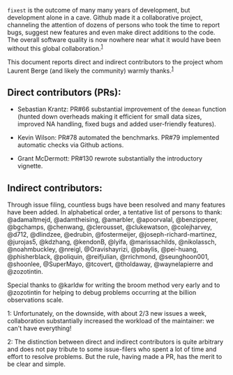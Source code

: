 `fixest` is the outcome of many many years of development, but development alone in a cave. 
Github made it a collaborative project, channeling the attention of dozens of persons who took the time to report bugs, suggest new features and even make direct additions to the code.
The overall software quality is now nowhere near what it would have been without this global collaboration.<sup>[1](#fnt1)</sup>

This document reports direct and indirect contributors to the project whom Laurent Berge (and likely the community) warmly thanks.<sup>[1](#fnt2)</sup>

## Direct contributors (PRs):

 - Sebastian Krantz: PR#66 substantial improvement of the `demean` function (hunted down overheads making it efficient for small data sizes, improved NA handling, fixed bugs and added user-friendly features).
 
 - Kevin Wilson: PR#78 automated the benchmarks. PR#79 implemented automatic checks via Github actions.
 
 - Grant McDermott: PR#130 rewrote substantially the introductory vignette.
 
## Indirect contributors:

Through issue filing, countless bugs have been resolved and many features have been added. In alphabetical order, a tentative list of persons to thank: @adamaltmejd, @adamtheising, @amarbler, @apoorvalal, @benzipperer, @bgchamps, @chenwang, @clerousset, @clukewatson, @colejharvey, @d712, @dlindzee, @edrubin, @fostermeijer, @joseph-richard-martinez, @jurojas5, @kdzhang, @kendonB, @lyifa, @marissachilds, @nikolassch, @noahmbuckley, @nreigl, @Oravishayrizi, @pbaylis, @pei-huang, @phisherblack, @poliquin, @reifjulian, @rrichmond, @seunghoon001, @shoonlee, @SuperMayo, @tcovert, @tholdaway, @waynelapierre and @zozotintin. 

Special thanks to @karldw for writing the broom method very early and to @zozotintin for helping to debug problems occurring at the billion observations scale.

<a name="fnt1">1</a>: Unfortunately, on the downside, with about 2/3 new issues a week, collaboration substantially increased the workload of the maintainer: we can't have everything!

<a name="fnt2">2</a>: The distinction between direct and indirect contributors is quite arbitrary and does not pay tribute to some issue-filers who spent a lot of time and effort to resolve problems. But the rule, having made a PR, has the merit to be clear and simple.


